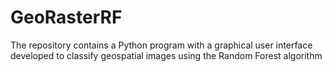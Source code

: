 # GeoRasterRF
The repository contains a Python program with a graphical user interface developed to classify geospatial images using the Random Forest algorithm
